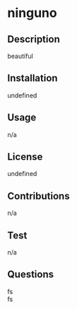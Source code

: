 # ninguno
  ## Description
  beautiful
  ## Installation
  undefined
  ## Usage
  n/a
  ## License 
  undefined
  ## Contributions
  n/a
  ## Test
  n/a
  ## Questions
  fs  
  fs
